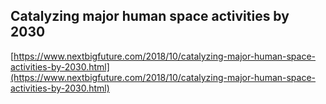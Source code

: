 ## Catalyzing major human space activities by 2030
  
  [https://www.nextbigfuture.com/2018/10/catalyzing-major-human-space-activities-by-2030.html](https://www.nextbigfuture.com/2018/10/catalyzing-major-human-space-activities-by-2030.html)